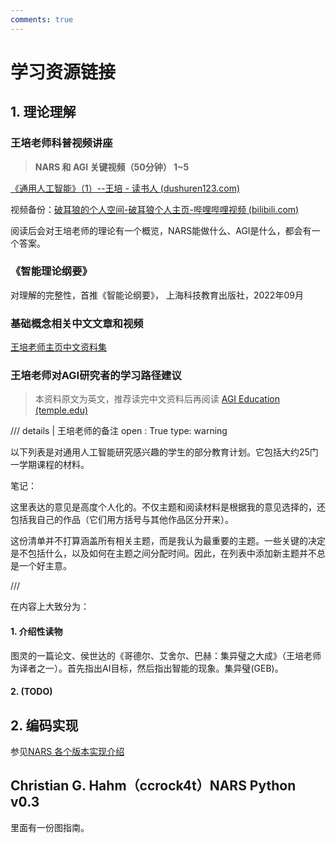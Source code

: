 ```yaml
---
comments: true
---
```

# 学习资源链接

## 1. 理论理解

### 王培老师科普视频讲座

> **NARS 和 AGI 关键视频（50分钟） 1~5**

[《通用人工智能》（1）--王培 - 读书人 (dushuren123.com)](http://www.dushuren123.com/dushuren/video/share.html?id=1679351024)

视频备份：[破耳狼的个人空间-破耳狼个人主页-哔哩哔哩视频 (bilibili.com)](https://space.bilibili.com/295431971/channel/seriesdetail?sid=1802789&ctype=0)

阅读后会对王培老师的理论有一个概览，NARS能做什么、AGI是什么，都会有一个答案。

### 《智能理论纲要》

对理解的完整性，首推《智能论纲要》， 上海科技教育出版社，2022年09月

### 基础概念相关中文文章和视频

[王培老师主页中文资料集](https://cis.temple.edu/~pwang/Chinese.html)

### 王培老师对AGI研究者的学习路径建议

> 本资料原文为英文，推荐读完中文资料后再阅读
> [AGI Education (temple.edu)](https://cis.temple.edu/~pwang/AGI-Curriculum.html)

/// details | 王培老师的备注
    open : True
    type: warning

以下列表是对通用人工智能研究感兴趣的学生的部分教育计划。它包括大约25门一学期课程的材料。

笔记：

这里表达的意见是高度个人化的。不仅主题和阅读材料是根据我的意见选择的，还包括我自己的作品（它们用方括号与其他作品区分开来）。

这份清单并不打算涵盖所有相关主题，而是我认为最重要的主题。一些关键的决定是不包括什么，以及如何在主题之间分配时间。因此，在列表中添加新主题并不总是一个好主意。

///

在内容上大致分为：

#### 1. 介绍性读物

   图灵的一篇论文、侯世达的《哥德尔、艾舍尔、巴赫：集异璧之大成》（王培老师为译者之一）。首先指出AI目标，然后指出智能的现象。集异璧(GEB)。

#### 2. (TODO)

## 2. 编码实现

参见[NARS 各个版本实现介绍](impl/index.md)

## Christian G. Hahm（ccrock4t）NARS Python v0.3

里面有一份图指南。
